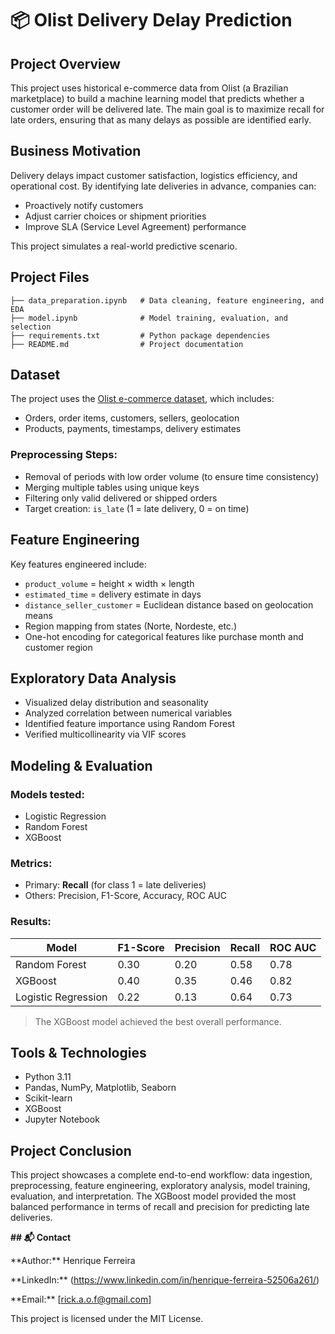 # 📦 Olist Delivery Delay Prediction

## Project Overview

This project uses historical e-commerce data from Olist (a Brazilian marketplace) to build a machine learning model that predicts whether a customer order will be delivered late. The main goal is to maximize recall for late orders, ensuring that as many delays as possible are identified early.

## Business Motivation

Delivery delays impact customer satisfaction, logistics efficiency, and operational cost. By identifying late deliveries in advance, companies can:

* Proactively notify customers
* Adjust carrier choices or shipment priorities
* Improve SLA (Service Level Agreement) performance

This project simulates a real-world predictive scenario.

## Project Files

```
├── data_preparation.ipynb   # Data cleaning, feature engineering, and EDA
├── model.ipynb              # Model training, evaluation, and selection
├── requirements.txt         # Python package dependencies
├── README.md                # Project documentation
```

## Dataset

The project uses the [Olist e-commerce dataset](https://www.kaggle.com/olistbr/brazilian-ecommerce), which includes:

* Orders, order items, customers, sellers, geolocation
* Products, payments, timestamps, delivery estimates

### Preprocessing Steps:

* Removal of periods with low order volume (to ensure time consistency)
* Merging multiple tables using unique keys
* Filtering only valid delivered or shipped orders
* Target creation: `is_late` (1 = late delivery, 0 = on time)

## Feature Engineering

Key features engineered include:

* `product_volume` = height × width × length
* `estimated_time` = delivery estimate in days
* `distance_seller_customer` = Euclidean distance based on geolocation means
* Region mapping from states (Norte, Nordeste, etc.)
* One-hot encoding for categorical features like purchase month and customer region

## Exploratory Data Analysis

* Visualized delay distribution and seasonality
* Analyzed correlation between numerical variables
* Identified feature importance using Random Forest
* Verified multicollinearity via VIF scores

## Modeling & Evaluation

### Models tested:

* Logistic Regression
* Random Forest
* XGBoost

### Metrics:

* Primary: **Recall** (for class 1 = late deliveries)
* Others: Precision, F1-Score, Accuracy, ROC AUC

### Results:

| Model               | F1-Score | Precision | Recall | ROC AUC |
| ------------------- | -------- | --------- | ------ | ------- |
| Random Forest       | 0.30     | 0.20      | 0.58   | 0.78    |
| XGBoost             | 0.40     | 0.35      | 0.46   | 0.82    |
| Logistic Regression | 0.22     | 0.13      | 0.64   | 0.73    |

> The XGBoost model achieved the best overall performance.&#x20;

## Tools & Technologies

* Python 3.11
* Pandas, NumPy, Matplotlib, Seaborn
* Scikit-learn
* XGBoost
* Jupyter Notebook

## Project Conclusion

This project showcases a complete end-to-end workflow: data ingestion, preprocessing, feature engineering, exploratory analysis, model training, evaluation, and interpretation. The XGBoost model provided the most balanced performance in terms of recall and precision for predicting late deliveries.

**## 📬 Contact**

\*\*Author:\*\* Henrique Ferreira

\*\*LinkedIn:\*\* \(https://www.linkedin.com/in/henrique-ferreira-52506a261/)

\*\*Email:\*\* \[rick.a.o.f@gmail.com]

This project is licensed under the MIT License.
